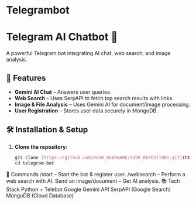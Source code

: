 # Telegrambot
# Telegram AI Chatbot 🤖

A powerful Telegram bot integrating AI chat, web search, and image analysis.

## 🚀 Features
- **Gemini AI Chat** – Answers user queries.
- **Web Search** – Uses SerpAPI to fetch top search results with links.
- **Image & File Analysis** – Uses Gemini AI for document/image processing.
- **User Registration** – Stores user data securely in MongoDB.

## 🛠️ Installation & Setup
1. **Clone the repository**:
   ```sh
   git clone [https://github.com/YOUR_USERNAME/YOUR_REPOSITORY.git](https://github.com/Srivani-mula/Telegrambot.git)
   cd telegram-bot
📌 Commands
/start – Start the bot & register user.
/websearch – Perform a web search with AI.
Send an image/document – Get AI analysis.
📚 Tech Stack
Python + Telebot
Google Gemini API
SerpAPI (Google Search)
MongoDB (Cloud Database)
